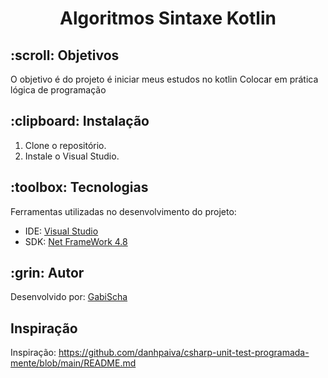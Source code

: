 
<h1 align="center">Algoritmos Sintaxe Kotlin</h1>



<h2 id=objective>:scroll: Objetivos</h2>

O objetivo é do projeto é iniciar meus estudos no kotlin
Colocar em prática lógica de programação


<h2 id=installation>:clipboard: Instalação</h2>

1. Clone o repositório.
2. Instale o  Visual Studio.

<h2 id=technology>:toolbox: Tecnologias</h2>

Ferramentas utilizadas no desenvolvimento do projeto:

- IDE: <a href="https://visualstudio.microsoft.com/downloads/">Visual Studio</a>
- SDK: <a href="https://www.jdoodle.com/compile-kotlin-online">Net FrameWork 4.8</a>

<h2 id=author>:grin: Autor</h2>

Desenvolvido por: <a href="https://www.linkedin.com/in/gabrielaschaper/" target="_blank">GabiScha</a>



<h2 id=author> Inspiração</h2>

Inspiração: https://github.com/danhpaiva/csharp-unit-test-programada-mente/blob/main/README.md



